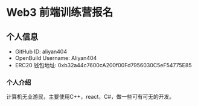 # Web3 前端训练营报名

## 个人信息

* GitHub ID: aliyan404
* OpenBuild Username: Aliyan404
* ERC20 钱包地址: 0xb32a44c7600cA200f00Fd7956030C5eF54775E85

### 个人介绍

计算机无业游民，主要使用C++，react，C#，做一些可有可无的开发。
